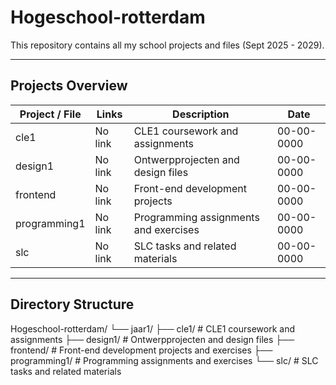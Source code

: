 # Hogeschool-rotterdam
This repository contains all my school projects and files (Sept 2025 - 2029).

---

## Projects Overview

| Project / File   | Links    | Description                           | Date         |
|------------------|----------|---------------------------------------|--------------|
| cle1             | No link  | CLE1 coursework and assignments       | 00-00-0000   |
| design1          | No link  | Ontwerpprojecten and design files     | 00-00-0000   |
| frontend         | No link  | Front-end development projects        | 00-00-0000   |
| programming1     | No link  | Programming assignments and exercises | 00-00-0000   |
| slc              | No link  | SLC tasks and related materials       | 00-00-0000   |

---

## Directory Structure

Hogeschool-rotterdam/
└── jaar1/
    ├── cle1/               # CLE1 coursework and assignments
    ├── design1/            # Ontwerpprojecten and design files
    ├── frontend/           # Front-end development projects and exercises
    ├── programming1/       # Programming assignments and exercises
    └── slc/                # SLC tasks and related materials
    
